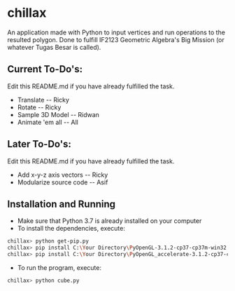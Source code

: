 # chillax

An application made with Python to input vertices and run operations to the resulted polygon.
Done to fulfill IF2123 Geometric Algebra's Big Mission (or whatever Tugas Besar is called).

## Current To-Do's:

Edit this README.md if you have already fulfilled the task.
* Translate -- Ricky
* Rotate -- Ricky
* Sample 3D Model -- Ridwan
* Animate 'em all -- All

## Later To-Do's:

Edit this README.md if you have already fulfilled the task.
* Add x-y-z axis vectors -- Ricky
* Modularize source code -- Asif

## Installation and Running
* Make sure that Python 3.7 is already installed on your computer
* To install the dependencies, execute:
``` bash
chillax> python get-pip.py 
chillax> pip install C:\Your Directory\PyOpenGL-3.1.2-cp37-cp37m-win32.whl 
chillax> pip install C:\Your Directory\PyOpenGL_accelerate-3.1.2-cp37-cp37m-win32.whl
```
* To run the program, execute:
``` bash
chillax> python cube.py
```
